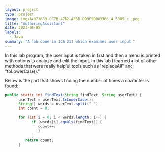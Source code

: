 ```yaml
---
layout: project
type: project
image: img/AA071639-CC7B-47B2-AF6B-D99F9D003366_4_5005_c.jpeg
title: "AuthoringAssistant"
date: 2023-08-05
labels:
  - Java
summary: "A lab done in ICS 211 which examines user input."
---
```



In this lab program, the user input is taken in first and then a menu is printed with options to analyze and edit the input. In this lab I learned a lot of other methods that were really helpful tools such as "replaceAll" and "toLowerCase()." 


Below is the part that shows finding the number of times a character is found:

```Java
public static int findText(String findText, String userText) {
      userText = userText.toLowerCase();
      String[] words = userText.split(" ");
      int count = 0;

      for (int i = 0; i < words.length; i++) {
            if (words[i].equals(findText)) {
               count++;
               }
            }
         return count;
      }
```
